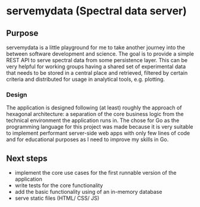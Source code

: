 # servemydata (Spectral data server)

## Purpose

servemydata is a little playground for me to take another journey into the between software development and science. The
goal is to provide a simple REST API to serve spectral data from some persistence layer. This can be very helpful for
working groups having a shared set of experimental data that needs to be stored in a central place and retrieved,
filtered by certain criteria and distributed for usage in analytical tools, e.g. plotting.

### Design

The application is designed following (at least) roughly the approach of hexagonal architecture: a separation of the
core business logic from the technical environment the application runs in. The chose for Go as the programming language
for this project was made because it is very suitable to implement performant server-side web apps with only few lines
of code and for educational purposes as I need to improve my skills in Go.

## Next steps

- implement the core use cases for the first runnable version of the application
- write tests for the core functionality
- add the basic functionality using of an in-memory database
- serve static files (HTML/ CSS/ JS)